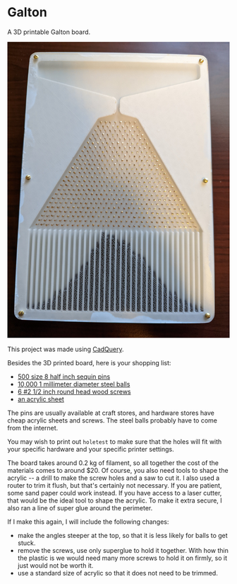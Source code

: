 # Galton
A 3D printable Galton board.

![image of the assembled Galton board](assembly.jpg)

This project was made using [CadQuery](https://cadquery.readthedocs.io/en/latest/).

Besides the 3D printed board, here is your shopping list:

- [500 size 8 half inch sequin pins](https://www.amazon.com/gp/product/B08XMWZQK4/)
- [10,000 1 millimeter diameter steel balls](https://www.amazon.com/dp/B098SZFMRD)
- [6 #2 1/2 inch round head wood screws](https://www.menards.com/main/hardware/fasteners-connectors/screws/wood-screws/midwest-fastener-reg-2-slotted-drive-brass-round-head-wood-screws/81363/p-1444440031197-c-8940.htm?tid=-4173749362885105444&ipos=2)
- [an acrylic sheet](https://www.menards.com/main/doors-windows-millwork/acrylic-glass-sheets/amerilux-0-060-thick-non-glare-acrylic-sheets/nga8x10x050/p-1539107081822-c-7551.htm)

The pins are usually available at craft stores, and hardware stores have cheap acrylic sheets and screws. The steel balls probably have to come from the internet.

You may wish to print out `holetest` to make sure that the holes will fit with your specific hardware and your specific printer settings.

The board takes around 0.2 kg of filament, so all together the cost of the materials comes to around $20. Of course, you also need tools to shape the acrylic -- a drill to make the screw holes and a saw to cut it. I also used a router to trim it flush, but that's certainly not necessary. If you are patient, some sand paper could work instead. If you have access to a laser cutter, that would be the ideal tool to shape the acrylic. To make it extra secure, I also ran a line of super glue around the perimeter.

If I make this again, I will include the following changes:

 - make the angles steeper at the top, so that it is less likely for balls to get stuck.
 - remove the screws, use only superglue to hold it together. With how thin the plastic is we would need many more screws to hold it on firmly, so it just would not be worth it.
 - use a standard size of acrylic so that it does not need to be trimmed.